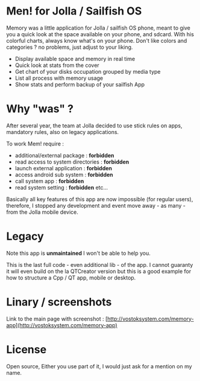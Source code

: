 # Men! for Jolla / Sailfish OS

Memory was a little application for Jolla / sailfish OS phone, meant to give you a quick look at the space available on your phone, and sdcard. With his colorful charts, always know what's on your phone. Don't like colors and categories ? no problems, just adjust to your liking.

- Display available space and memory in real time
- Quick look at stats from the cover
- Get chart of your disks occupation grouped by media type
- List all process with memory usage
- Show stats and perform backup of your sailfish App

# Why "was" ?

After several year, the team at Jolla decided to use stick rules on apps, mandatory rules, also on legacy applications.

To work Mem! require : 

- additional/external package : **forbidden**
- read access to system directories : **forbidden**
- launch external application : **forbidden**
- access android sub system : **forbidden**
- call system app : **forbidden**
- read system setting : **forbidden**
etc...

Basically all key features of this app are now impossible (for regular users), therefore, I stopped any development and event move away - as many - from the Jolla mobile device.

# Legacy

Note this app is **unmaintained** I won't be able to help you.

This is the last full code - even additional lib - of the app. I cannot guaranty it will even build on the la QTCreator version but this is a good example for how to structure a Cpp / QT app, mobile or desktop. 

# Linary / screenshots

Link to the main page with screenshot :
[http://vostoksystem.com/memory-app](http://vostoksystem.com/memory-app)


# License
Open source, Either you use part of it, I would just ask for a mention on my name.



